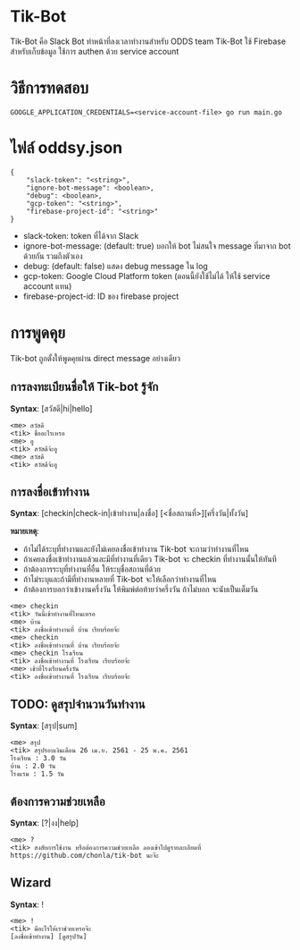 # Tik-Bot

Tik-Bot คือ Slack Bot ทำหน้าที่ลงเวลาทำงานสำหรับ ODDS team Tik-Bot ใช้ Firebase สำหรับเก็บข้อมูล ใช้การ authen ด้วย service account

# วิธีการทดสอบ

```
GOOGLE_APPLICATION_CREDENTIALS=<service-account-file> go run main.go
```

# ไฟล์ oddsy.json

```
{
    "slack-token": "<string>",
    "ignore-bot-message": <boolean>,
    "debug": <boolean>,
    "gcp-token": "<string>",
    "firebase-project-id": "<string>"
}
```

* slack-token: token ที่ได้จาก Slack
* ignore-bot-message: (default: true) บอกให้ bot ไม่สนใจ message ที่มาจาก bot ด้วยกัน รวมถึงตัวเอง
* debug: (default: false) แสดง debug message ใน log
* gcp-token: Google Cloud Platform token (ตอนนี้ยังใช้ไม่ได้ ให้ใช้ service account แทน)
* firebase-project-id: ID ของ firebase project

# การพูดคุย

Tik-bot ถูกตั้งให้พูดคุยผ่าน direct message อย่างเดียว

## การลงทะเบียนชื่อให้ Tik-bot รู้จัก

**Syntax**: [สวัสดี|hi|hello]

```
<me> สวัสดี
<tik> ชื่ออะไรเหรอ
<me> อู
<tik> สวัสดีจ้ะอู
<me> สวัสดี
<tik> สวัสดีจ้ะอู
```

## การลงชื่อเข้าทำงาน

**Syntax**: [checkin|check-in|เข้าทำงาน|ลงชื่อ] [<ชื่อสถานที่>][ครึ่งวัน|ทั้งวัน]

**หมายเหตุ**:

* ถ้าไม่ได้ระบุที่ทำงานและยังไม่เคยลงชื่อเข้าทำงาน Tik-bot จะถามว่าทำงานที่ไหน
* ถ้าเคยลงชื่อเข้าทำงานแล้วและมีที่ทำงานที่เดียว Tik-bot จะ checkin ที่ทำงานนั้นให้ทันที
* ถ้าต้องการระบุที่ทำงานที่อื่น ให้ระบุชื่อสถานที่ด้วย
* ถ้าไม่ระบุและถ้ามีที่ทำงานหลายที่ Tik-bot จะให้เลือกว่าทำงานที่ไหน
* ถ้าต้องการบอกว่าเข้างานครึ่งวัน ให้พิมพ์ต่อท้ายว่าครึ่งวัน ถ้าไม่บอก จะนับเป็นเต็มวัน

```
<me> checkin
<tik> วันนี้เข้าทำงานที่ไหนเหรอ
<me> บ้าน
<tik> ลงชื่อเข้าทำงานที่ บ้าน เรียบร้อยจ้ะ
<me> checkin
<tik> ลงชื่อเข้าทำงานที่ บ้าน เรียบร้อยจ้ะ
<me> checkin โรงเรียน
<tik> ลงชื่อเข้าทำงานที่ โรงเรียน เรียบร้อยจ้ะ
<me> เข้าที่โรงเรียนครึ่งวัน
<tik> ลงชื่อเข้าทำงานที่ โรงเรียน เรียบร้อยจ้ะ
```

## TODO: ดูสรุปจำนวนวันทำงาน

**Syntax**: [สรุป|sum]

```
<me> สรุป
<tik> สรุปรอบเงินเดือน 26 เม.ย. 2561 - 25 พ.ค. 2561
โรงเรียน : 3.0 วัน
บ้าน : 2.0 วัน
โรงแรม : 1.5 วัน
```

## ต้องการความช่วยเหลือ

**Syntax**: [?|งง|help]

```
<me> ?
<tik> สงสัยการใช้งาน หรือต้องการความช่วยเหลือ ลองเข้าไปดูรายละเอียดที่ https://github.com/chonla/tik-bot นะจ๊ะ
```

## Wizard

**Syntax**: !

```
<me> !
<tik> มีอะไรให้เราช่วยเหรอจ๊ะ
[ลงชื่อเข้าทำงาน] [ดูสรุปวัน]
```